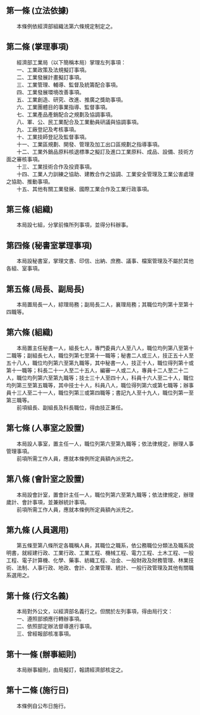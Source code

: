 第一條 (立法依據)
-----------------
　　本條例依經濟部組織法第六條規定制定之。  


第二條 (掌理事項)
-----------------
　　經濟部工業局（以下簡稱本局）掌理左列事項：  
　　一、工業政策及法規擬訂事項。  
　　二、工業發展計畫擬訂事項。  
　　三、工業管理、輔導、監督及統籌配合事項。  
　　四、工業發展環境改善事項。  
　　五、工業創造、研究、改進、推廣之獎助事項。  
　　六、工業團體目的事業指導、監督事項。  
　　七、工業產品產銷配合之規劃及協調事項。  
　　八、軍、公、民工業配合及工業動員研議與協調事項。  
　　九、工廠登記及考核事項。  
　　十、工業技師登記及監督事項。  
　　十一、工業區規劃、開發、管理及加工出口區規劃之指導事項。  
　　十二、工業外銷品原料核退標準之擬訂及進口工業原料、成品、設備、技術方面之審核事項。  
　　十三、工業技術合作及投資事項。  
　　十四、工業人力訓練之協助、建教合作之協調、工業安全管理及工業公害處理之協助、推動事項。  
　　十五、其他有關工業發展、國際工業合作及工業行政事項。  


第三條 (組織)
-------------
　　本局設七組，分掌前條所列事項，並得分科辦事。  


第四條 (秘書室掌理事項)
-----------------------
　　本局設秘書室，掌理文書、印信、出納、庶務、議事、檔案管理及不屬於其他各組、室事項。  


第五條 (局長、副局長)
---------------------
　　本局置局長一人，綜理局務；副局長二人，襄理局務；其職位均列第十至第十四職等。  


第六條 (組織)
-------------
　　本局置主任秘書一人，組長七人，專門委員六人至八人，職位均列第八至第十二職等；副組長七人，職位列第七至第十一職等；秘書二人或三人，技正五十人至五十八人，職位均列第六至第九職等，其中秘書一人，技正十人，職位得列第十或第十一職等；科長二十一人至二十五人，編審一人或二人，專員十二人至二十二人，職位均列第六至第九職等；技士三十人至四十人，科員十六人至二十人，職位均列第三至第五職等，其中技士十人，科員八人，職位得列第六或第七職等；辦事員十三人至二十一人，職位列第三或第四職等；書記九人至十九人，職位列第一至第三職等。  
　　前項組長、副組長及科長職位，得由技正兼任。  


第七條 (人事室之設置)
---------------------
　　本局設人事室，置主任一人，職位列第六至第九職等；依法律規定，辦理人事管理事項。  
　　前項所需工作人員，應就本條例所定員額內派充之。  


第八條 (會計室之設置)
---------------------
　　本局設會計室，置會計主任一人，職位列第六至第九職等；依法律規定，辦理歲計、會計事項，並兼辦統計事項。  
　　前項所需工作人員，應就本條例所定員額內派充之。  


第九條 (人員選用)
-----------------
　　第五條至第八條所定各職稱人員，其職位之職系，依公務職位分類法及職系說明書，就經建行政、工業行政、工業工程、機械工程、電力工程、土木工程、一般工程、電子計算機、化學、藥事、紡織工程、冶金、一般財政及財務管理、林業技術、法制、人事行政、地政、會計、企業管理、統計、一般行政管理及其他有關職系選用之。  


第十條 (行文名義)
-----------------
　　本局對外公文，以經濟部名義行之。但關於左列事項，得由局行文：  
　　一、遵照部頒應行轉辦事項。  
　　二、依照部定辦法督導進行事項。  
　　三、曾經報部核准事項。  


第十一條 (辦事細則)
-------------------
　　本局辦事細則，由局擬訂，報請經濟部核定之。  


第十二條 (施行日)
-----------------
　　本條例自公布日施行。